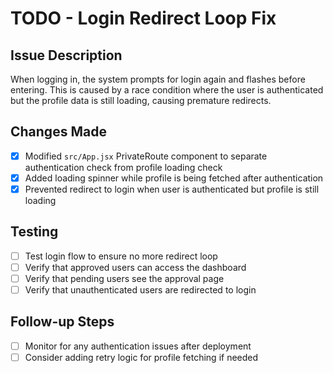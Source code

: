 # TODO - Login Redirect Loop Fix

## Issue Description
When logging in, the system prompts for login again and flashes before entering. This is caused by a race condition where the user is authenticated but the profile data is still loading, causing premature redirects.

## Changes Made
- [x] Modified `src/App.jsx` PrivateRoute component to separate authentication check from profile loading check
- [x] Added loading spinner while profile is being fetched after authentication
- [x] Prevented redirect to login when user is authenticated but profile is still loading

## Testing
- [ ] Test login flow to ensure no more redirect loop
- [ ] Verify that approved users can access the dashboard
- [ ] Verify that pending users see the approval page
- [ ] Verify that unauthenticated users are redirected to login

## Follow-up Steps
- [ ] Monitor for any authentication issues after deployment
- [ ] Consider adding retry logic for profile fetching if needed
